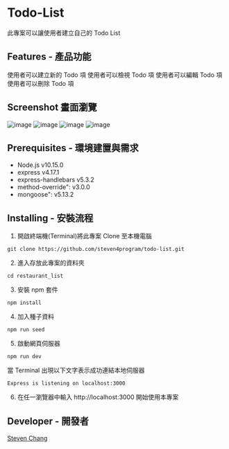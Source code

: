 # Todo-List

此專案可以讓使用者建立自己的 Todo List

## Features - 產品功能

使用者可以建立新的 Todo 項
使用者可以檢視 Todo 項
使用者可以編輯 Todo 項
使用者可以刪除 Todo 項

## Screenshot 畫面瀏覽

![image]()
![image]()
![image]()
![image]()

## Prerequisites - 環境建置與需求

- Node.js v10.15.0
- express v4.17.1
- express-handlebars v5.3.2
- method-override": v3.0.0
- mongoose": v5.13.2

## Installing - 安裝流程

1. 開啟終端機(Terminal)將此專案 Clone 至本機電腦

```
git clone https://github.com/steven4program/todo-list.git
```

2. 進入存放此專案的資料夾

```
cd restaurant_list
```

3. 安裝 npm 套件

```
npm install
```

4. 加入種子資料

```
npm run seed
```

5. 啟動網頁伺服器

```
npm run dev
```

當 Terminal 出現以下文字表示成功連結本地伺服器

```
Express is listening on localhost:3000
```

6. 在任一瀏覽器中輸入 http://localhost:3000 開始使用本專案

## Developer - 開發者

[Steven Chang](https://github.com/steven4program)

